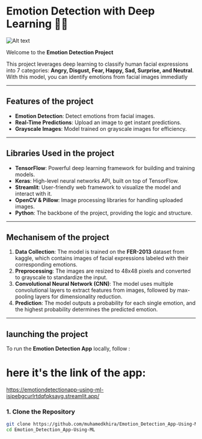 # Emotion Detection with Deep Learning 🤖💥
![Alt text](https://github.com/muhamedkhira/Emotion_Detection_App-Using-ML/blob/master/Imgtest.jpg)

Welcome to the **Emotion Detection Project**

This project leverages deep learning to classify human facial expressions into 7 categories: **Angry, Disgust, Fear, Happy, Sad, Surprise, and Neutral**. With this model, you can identify emotions from facial images immediatly

---

## Features of the project

- **Emotion Detection**: Detect emotions from facial images.
- **Real-Time Predictions**: Upload an image to get instant predictions.
- **Grayscale Images**: Model trained on grayscale images for efficiency.

---

## Libraries Used in the project

- **TensorFlow**: Powerful deep learning framework for building and training models.
- **Keras**: High-level neural networks API, built on top of TensorFlow.
- **Streamlit**: User-friendly web framework to visualize the model and interact with it.
- **OpenCV & Pillow**: Image processing libraries for handling uploaded images.
- **Python**: The backbone of the project, providing the logic and structure.

---

## Mechanisem of the project

1. **Data Collection**: The model is trained on the **FER-2013** dataset from kaggle, which contains images of facial expressions labeled with their corresponding emotions.
2. **Preprocessing**: The images are resized to 48x48 pixels and converted to grayscale to standardize the input.
3. **Convolutional Neural Network (CNN)**: The model uses multiple convolutional layers to extract features from images, followed by max-pooling layers for dimensionality reduction.
4. **Prediction**: The model outputs a probability for each single emotion, and the highest probability determines the predicted emotion.

---

## launching the project

To run the **Emotion Detection App** locally, follow :

# here it's the link of the app:
https://emotiondetectionapp-using-ml-isipebgcurlrtdqfqksayg.streamlit.app/

### 1. Clone the Repository
```bash
git clone https://github.com/muhamedkhira/Emotion_Detection_App-Using-ML.git
cd Emotion_Detection_App-Using-ML



